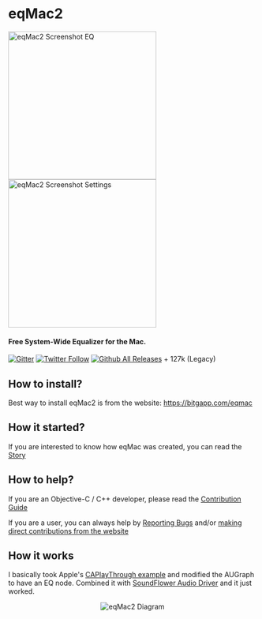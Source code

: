 # eqMac2
<p align="left">
  <img alt="eqMac2 Screenshot EQ" height="300" src="https://user-images.githubusercontent.com/8472525/29003295-fa4f92f0-7aab-11e7-9b5d-9ff2fbc7f845.png">
  <img alt="eqMac2 Screenshot Settings" height="300" src="https://user-images.githubusercontent.com/8472525/29003296-fa5602c0-7aab-11e7-8180-6b641dd27693.png">
  <h4>Free System-Wide Equalizer for the Mac.</h4>
</p>

[![Gitter](https://img.shields.io/gitter/room/nwjs/nw.js.svg)](https://gitter.im/eqMac2/Lobby?source=github)
[![Twitter Follow](https://img.shields.io/twitter/follow/RomanBitgapp.svg?style=social)](http://twitter.com/AudioKitMan)
[![Github All Releases](https://img.shields.io/github/downloads/romankisil/eqMac2/total.svg)]() + 127k (Legacy)

## How to install?

Best way to install eqMac2 is from the website: https://bitgapp.com/eqmac

## How it started?

If you are interested to know how eqMac was created, you can read the [Story](https://github.com/romankisil/eqMac2/blob/master/STORY.md)

## How to help?

If you are an Objective-C / C++ developer, please read the [Contribution Guide](https://github.com/romankisil/eqMac2/blob/master/CONTRIBUTING.md)

If you are a user, you can always help by [Reporting Bugs](https://github.com/romankisil/eqMac2/blob/master/CONTRIBUTING.md)
and/or [making direct contributions from the website](https://bitgapp.com/eqmac/#/donate)

## How it works

I basically took Apple's [CAPlayThrough example](https://developer.apple.com/library/content/samplecode/CAPlayThrough/Introduction/Intro.html) and modified the AUGraph to have an EQ node. Combined it with [SoundFlower Audio Driver](https://github.com/mattingalls/Soundflower) and it just worked. 
<p align="center">
  <img alt="eqMac2 Diagram" src="https://user-images.githubusercontent.com/8472525/29003031-13d1cd60-7aa7-11e7-9868-6afc36a34b52.jpg">
</p>
